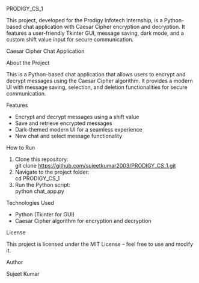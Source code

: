 PRODIGY_CS_1  

This project, developed for the Prodigy Infotech Internship, is a Python-based chat application with Caesar Cipher encryption and decryption. It features a user-friendly Tkinter GUI, message saving, dark mode, and a custom shift value input for secure communication.  

Caesar Cipher Chat Application  

About the Project  

This is a Python-based chat application that allows users to encrypt and decrypt messages using the Caesar Cipher algorithm. It provides a modern UI with message saving, selection, and deletion functionalities for secure communication.  

Features  

- Encrypt and decrypt messages using a shift value  
- Save and retrieve encrypted messages  
- Dark-themed modern UI for a seamless experience  
- New chat and select message functionality  

How to Run  

1. Clone this repository:  
   git clone https://github.com/sujeetkumar2003/PRODIGY_CS_1.git  
2. Navigate to the project folder:  
   cd PRODIGY_CS_1  
3. Run the Python script:  
   python chat_app.py  

Technologies Used  

- Python (Tkinter for GUI)  
- Caesar Cipher algorithm for encryption and decryption  

License  

This project is licensed under the MIT License – feel free to use and modify it.  

Author  

Sujeet Kumar  
